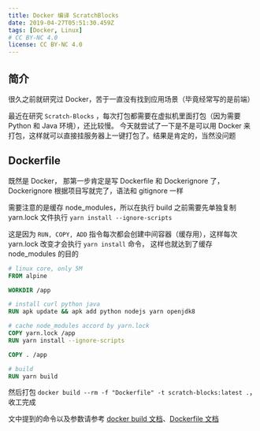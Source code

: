```yaml
---
title: Docker 编译 ScratchBlocks
date: 2019-04-27T05:51:30.459Z
tags: [Docker, Linux]
# CC BY-NC 4.0
license: CC BY-NC 4.0
---
```


## 简介

很久之前就研究过 Docker，苦于一直没有找到应用场景（毕竟经常写的是前端）

最近在研究 `Scratch-Blocks` ，每次打包都需要在虚拟机里面打包（因为需要 Python 和 Java 环境），还比较慢。
今天就尝试了一下是不是可以用 Docker 来打包，这样就可以直接挂服务器上一键打包了。结果是肯定的，当然没问题

## Dockerfile

既然是 Docker， 那第一步肯定是写 Dockerfile 和 Dockerignore 了，Dockerignore 根据项目写就完了，语法和 gitignore 一样

需要注意的是缓存 node_modules，所以在执行 build 之前需要先单独复制 yarn.lock 文件执行 `yarn install --ignore-scripts`

这是因为 `RUN, COPY, ADD` 指令每次都会创建中间容器（缓存用），这样每次 yarn.lock 改变才会执行 `yarn install` 命令，
这样也就达到了缓存 node_modules 的目的

```Dockerfile
# linux core, only 5M
FROM alpine

WORKDIR /app

# install curl python java
RUN apk update && apk add python nodejs yarn openjdk8

# cache node_modules accord by yarn.lock
COPY yarn.lock /app
RUN yarn install --ignore-scripts

COPY . /app

# build
RUN yarn build
```

然后打包 `docker build --rm -f "Dockerfile" -t scratch-blocks:latest .`，收工完成

文中提到的命令以及参数请参考 [docker build 文档](https://docs.docker.com/engine/reference/commandline/build/)、[Dockerfile 文档](https://docs.docker.com/engine/reference/builder/)

